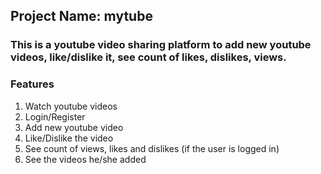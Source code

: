 ## Project Name: mytube

### This is a youtube video sharing platform to add new youtube videos, like/dislike it, see count of likes, dislikes, views.

### Features

1. Watch youtube videos
2. Login/Register
3. Add new youtube video
4. Like/Dislike the video
5. See count of views, likes and dislikes (if the user is logged in)
6. See the videos he/she added
